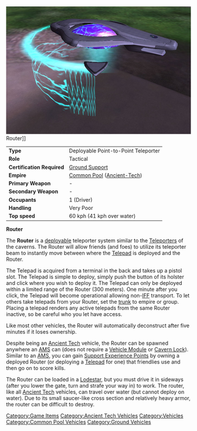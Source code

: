 ![](/images/Router.jpg "fig:Router.jpg") Router\]\]

|                            |                                                                                   |
| -------------------------- | --------------------------------------------------------------------------------- |
| **Type**                   | Deployable Point-to-Point Teleporter                                              |
| **Role**                   | Tactical                                                                          |
| **Certification Required** | [Ground Support](/Ground_Support "wikilink")                                      |
| **Empire**                 | [Common Pool](/Common_Pool "wikilink") ([Ancient-Tech](/Ancient-Tech "wikilink")) |
| **Primary Weapon**         | \-                                                                                |
| **Secondary Weapon**       | \-                                                                                |
| **Occupants**              | 1 (Driver)                                                                        |
| **Handling**               | Very Poor                                                                         |
| **Top speed**              | 60 kph (41 kph over water)                                                        |

**Router**

The **Router** is a [deployable](/deploy "wikilink") teleporter system
similar to the [Teleporters](/Teleporter "wikilink") of the caverns. The
Router will allow friends (and foes) to utilize its teleporter beam to
instantly move between where the [Telepad](/Telepad "wikilink") is
deployed and the Router.

The Telepad is acquired from a terminal in the back and takes up a
pistol slot. The Telepad is simple to deploy, simply push the button of
its holster and click where you wish to deploy it. The Telepad can only
be deployed within a limited range of the Router (300 meters). One
minute after you click, the Telepad will become operational allowing
non-[IFF](/IFF "wikilink") transport. To let others take telepads from
your Router, set the [trunk](/trunk "wikilink") to empire or group.
Placing a telepad renders any active telepads from the same Router
inactive, so be careful who you let have access.

Like most other vehicles, the Router will automatically deconstruct
after five minutes if it loses ownership.

Despite being an [Ancient Tech](/Ancient_Tech "wikilink") vehicle, the
Router can be spawned anywhere an [AMS](/AMS "wikilink") can (does not
require a [Vehicle Module](/Vehicle_Module "wikilink") or [Cavern
Lock](/Cavern_Lock "wikilink")). Similar to an [AMS](/AMS "wikilink"), you
can gain [Support Experience
Points](/Support_Experience_Points "wikilink") by owning a deployed
Router (or deploying a [Telepad](/Telepad "wikilink") for one) that
friendlies use and then go on to score kills.

The Router can be loaded in a [Lodestar](/Lodestar "wikilink"), but you
must drive it in sideways (after you lower the gate, turn and strafe
your way in) to work. The router, like all [Ancient
Tech](/Ancient_Tech "wikilink") vehicles, can travel over water (but
cannot deploy on water). Due to its small saucer-like cross section and
relatively heavy armor, the router can be difficult to destroy.

[Category:Game Items](/Category:Game_Items "wikilink") [Category:Ancient
Tech Vehicles](/Category:Ancient_Tech_Vehicles "wikilink")
[Category:Vehicles](/Category:Vehicles "wikilink") [Category:Common Pool
Vehicles](/Category:Common_Pool_Vehicles "wikilink") [Category:Ground
Vehicles](/Category:Ground_Vehicles "wikilink")
